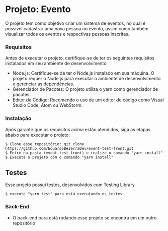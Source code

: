 # Projeto: Evento

O projeto tem como objetivo criar um sistema de eventos, no qual é possível cadastrar uma nova pessoa no evento, assim como também visualizar todos os eventos e respectivas pessoas inscritas.


### Requisitos

Antes de executar o projeto, certifique-se de ter os seguintes requisitos instalados em seu ambiente de desenvolvimento:

* Node.js: Certifique-se de ter o Node.js instalado em sua máquina. O projeto requer o Node.js para executar o ambiente de desenvolvimento e gerenciar as dependências.
* Gerenciador de Pacotes: O projeto utiliza o yarn como gerenciador de pacotes. 
* Editor de Código: Recomendo o uso de um editor de código como Visual Studio Code, Atom ou WebStorm.

### Instalação

Após garantir que os requisitos acima estão atendidos, siga as etapas abaixo para executar o projeto:

```
$ Clone esse repositório: git clone https://github.com/EduardoBezerraDev/event-test-front.git
$ Entre na pasta (event-test-front) e realize o comando "yarn install"
$ Execute o projeto com o comando "yarn install"
```

## Testes

Esse projeto possui testes, desenvolvidos com Testing Library

```
$ execute "yarn test" para está executando os testes
```

### Back-End

* O back-end para está rodando esse projeto se encontra em um outro repositório

